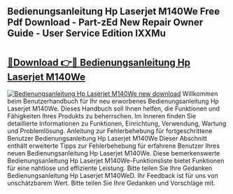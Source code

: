 ## Bedienungsanleitung Hp Laserjet M140We Free Pdf Download - Part-zEd New Repair Owner Guide - User Service Edition IXXMu

# <h2><a href="http://df0698.blite.top/?on=Bedienungsanleitung+Hp+Laserjet+M140We">🔗Download 👉🔴 Bedienungsanleitung Hp Laserjet M140We</a></h2>

[![Bedienungsanleitung Hp Laserjet M140We new download](https://i.imgur.com/lujVjoI.png)](http://df0698.blite.top/?on=Bedienungsanleitung+Hp+Laserjet+M140We)
Willkommen beim Benutzerhandbuch für Ihr neu erworbenes Bedienungsanleitung Hp Laserjet M140We. Dieses Handbuch soll Ihnen helfen, die Funktionen und Fähigkeiten Ihres Produkts zu beherrschen. Im Inneren finden Sie detaillierte Informationen zu Funktionen, Einrichtung, Verwendung, Wartung und Problemlösung. Anleitung zur Fehlerbehebung für fortgeschrittene Benutzer Bedienungsanleitung Hp Laserjet M140We Dieser Abschnitt enthält erweiterte Tipps zur Fehlerbehebung für erfahrene Benutzer Ihres neuen Bedienungsanleitung Hp Laserjet M140We. Diese bemerkenswerte Bedienungsanleitung Hp Laserjet M140We-Funktionsliste bietet Funktionen für eine nahtlose und effiziente Leistung. Bitte teilen Sie Ihre Gedanken Bedienungsanleitung Hp Laserjet M140WeD. Ihr Feedback ist für uns von unschätzbarem Wert. Bitte teilen Sie Ihre Gedanken und Vorschläge mit.
